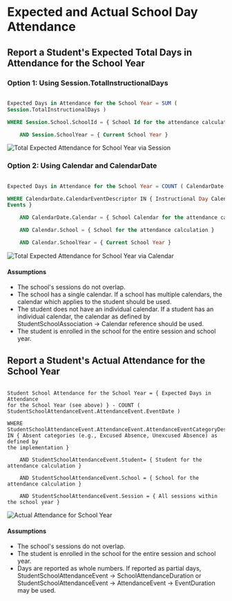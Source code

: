 # Expected and Actual School Day Attendance

## Report a Student's Expected Total Days in Attendance for the School Year

### Option 1: Using Session.TotalInstructionalDays

```sql

Expected Days in Attendance for the School Year = SUM (
Session.TotalInstructionalDays )

WHERE Session.School.SchoolId = { School Id for the attendance calculation }

    AND Session.SchoolYear = { Current School Year }

```

![Total Expected Attendance for School Year via Session](https://edfidocs.blob.core.windows.net/$web/img/reference/data-standard/Total%20Expected%20Attendance%20for%20School%20Year%20via%20Session.png)

### Option 2: Using Calendar and CalendarDate

```sql

Expected Days in Attendance for the School Year = COUNT ( CalendarDate.Date )

WHERE CalendarDate.CalendarEventDescriptor IN { Instructional Day Calendar
Events }

    AND CalendarDate.Calendar = { School Calendar for the attendance calculation }

    AND Calendar.School = { School for the attendance calculation }

    AND Calendar.SchoolYear = { Current School Year }

```

![Total Expected Attendance for School Year via Calendar](https://edfidocs.blob.core.windows.net/$web/img/reference/data-standard/Total%20Expected%20Attendance%20for%20School%20Year%20via%20Calendar.png)

#### Assumptions

* The school's sessions do not overlap.
* The school has a single calendar. If a school has multiple calendars, the
    calendar which applies to the student should be used.
* The student does not have an individual calendar. If a student has an
    individual calendar, the calendar as defined by StudentSchoolAssociation →
    Calendar reference should be used.
* The student is enrolled in the school for the entire session and school
    year.

## Report a Student's Actual Attendance for the School Year

```sq;

Student School Attendance for the School Year = { Expected Days in Attendance
for the School Year (see above) } - COUNT (
StudentSchoolAttendanceEvent.AttendanceEvent.EventDate )

WHERE
StudentSchoolAttendanceEvent.AttendanceEvent.AttendanceEventCategoryDescriptor
IN { Absent categories (e.g., Excused Absence, Unexcused Absence) as defined by
the implementation }

    AND StudentSchoolAttendanceEvent.Student= { Student for the attendance calculation }

    AND StudentSchoolAttendanceEvent.School = { School for the attendance calculation }

    AND StudentSchoolAttendanceEvent.Session = { All sessions within the school year }

```

![Actual Attendance for School Year](https://edfidocs.blob.core.windows.net/$web/img/reference/data-standard/Actual%20Attendance%20for%20School%20Year.png)

#### Assumptions

* The school's sessions do not overlap.
* The student is enrolled in the school for the entire session and school
    year.
* Days are reported as whole numbers. If reported as partial days,
    StudentSchoolAttendanceEvent → SchoolAttendanceDuration or
    StudentSchoolAttendanceEvent → AttendanceEvent → EventDuration may be used.
